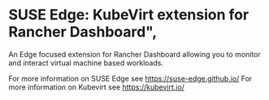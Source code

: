 # SUSE Edge: KubeVirt extension for Rancher Dashboard",

An Edge focused extension for Rancher Dashboard allowing you to monitor and interact virtual machine based workloads.

For more information on SUSE Edge see https://suse-edge.github.io/
For more information on Kubevirt see https://kubevirt.io/
